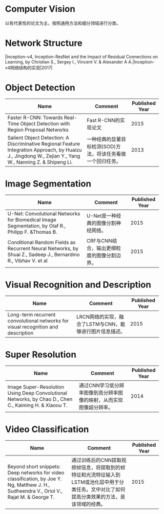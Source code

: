 # Computer Vision
以有代表性的论文为主，按照通用方法和细分领域进行分类。

# Network Structure
|Inception-v4, Inception-ResNet and the Impact of Residual Connections on Learning, by Christian S., Sergey I., Vincent V. & Alexander A A.|Inception-v4网络结构的实现|2017|


# Object Detection
|Name|Comment|Published Year|
|-|-|-|
|Faster R-CNN: Towards Real-Time Object Detection with Region Proposal Networks|Fast R-CNN的实现论文|2015|
|Salient Object Detection: A Discriminative Regional Feature Integration Approach, by Huaizu J., Jingdong W., Zejian Y., Yang W., Nanning Z. & Shipeng Li.|一种经典的显著目标检测(SOD)方法，将该任务看做一个回归任务。|2013|

# Image Segmentation
|Name|Comment|Published Year|
|-|-|-|
|U-Net: Convolutional Networks for Biomedical Image Segmentation, by Olaf R., Philipp F. &Thomas B.|U-Net是一种经典的图像分割神经网络。|2015|
|Conditional Random Fields as Recurrent Neural Networks, by Shuai Z., Sadeep J., Bernardino R., Vibhav V. et al|CRF与CNN结合，输出更细粒度的图像分割边界。|2015|

# Visual Recognition and Description
|Name|Comment|Published Year|
|-|-|-|
|Long-term recurrent convolutional networks for visual recognition and description|LRCN网络的实现，融合了LSTM与CNN，能够进行图片信息描述。|2015|

# Super Resolution
|Name|Comment|Published Year|
|-|-|-|
|Image Super-Resolution Using Deep Convolutional Networks, by Chao D., Chen C., Kaiming H. & Xiaoou T. |通过CNN学习低分辨率图像到高分辨率图像的映射，从而实现图像超分辨率。|2014|


# Video Classification
|Name|Comment|Published Year|
|-|-|-|
|Beyond short snippets: Deep networks for video classification, by Joe Y. Ng, Matthew J. H., Sudheendra V., Oriol V., Rajat M. & George T.|通过训练后的CNN提取视频帧信息，将提取到的帧特征和光流特征输入到LSTM或池化层中用于分类任务。文中对比了如何提高分类效果的方法，是该领域的经典。|2015|
